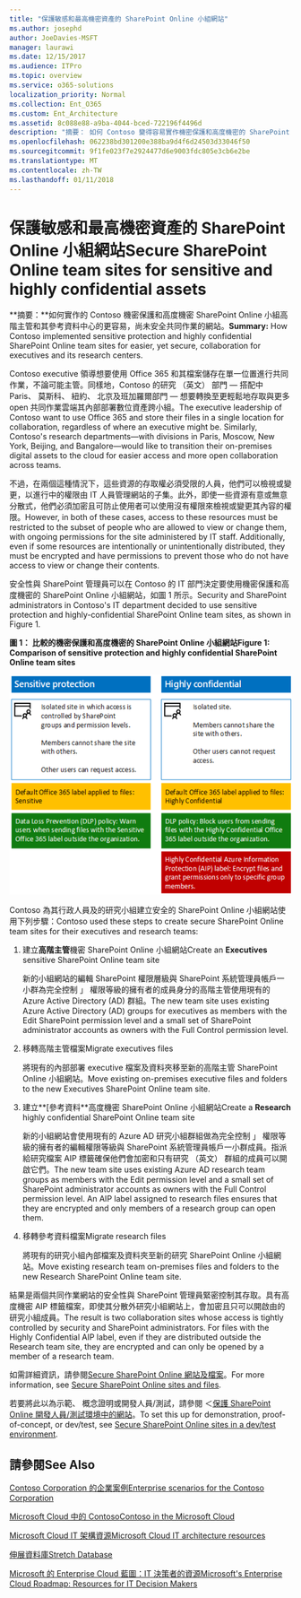 ```yaml
---
title: "保護敏感和最高機密資產的 SharePoint Online 小組網站"
ms.author: josephd
author: JoeDavies-MSFT
manager: laurawi
ms.date: 12/15/2017
ms.audience: ITPro
ms.topic: overview
ms.service: o365-solutions
localization_priority: Normal
ms.collection: Ent_O365
ms.custom: Ent_Architecture
ms.assetid: 8c088e88-a9ba-4044-bced-722196f4496d
description: "摘要： 如何 Contoso 變得容易實作機密保護和高度機密的 SharePoint Online 的小組網站，尚未安全、 高階主管的共同作業和其參考資料中心。"
ms.openlocfilehash: 062238bd301200e388ba9d4f6d24503d33046f50
ms.sourcegitcommit: 9f1fe023f7e2924477d6e9003fdc805e3cb6e2be
ms.translationtype: MT
ms.contentlocale: zh-TW
ms.lasthandoff: 01/11/2018
---
```

# <a name="secure-sharepoint-online-team-sites-for-sensitive-and-highly-confidential-assets"></a><span data-ttu-id="2af05-103">保護敏感和最高機密資產的 SharePoint Online 小組網站</span><span class="sxs-lookup"><span data-stu-id="2af05-103">Secure SharePoint Online team sites for sensitive and highly confidential assets</span></span>

 <span data-ttu-id="2af05-104">**摘要：**如何實作的 Contoso 機密保護和高度機密 SharePoint Online 小組高階主管和其參考資料中心的更容易，尚未安全共同作業的網站。</span><span class="sxs-lookup"><span data-stu-id="2af05-104">**Summary:** How Contoso implemented sensitive protection and highly confidential SharePoint Online team sites for easier, yet secure, collaboration for executives and its research centers.</span></span>
  
<span data-ttu-id="2af05-p101">Contoso executive 領導想要使用 Office 365 和其檔案儲存在單一位置進行共同作業，不論可能主管。同樣地，Contoso 的研究 （英文） 部門 — 搭配中 Paris、 莫斯科、 紐約、 北京及班加羅爾部門 — 想要轉換至更輕鬆地存取與更多 open 共同作業雲端其內部部署數位資產跨小組。</span><span class="sxs-lookup"><span data-stu-id="2af05-p101">The executive leadership of Contoso want to use Office 365 and store their files in a single location for collaboration, regardless of where an executive might be. Similarly, Contoso's research departments—with divisions in Paris, Moscow, New York, Beijing, and Bangalore—would like to transition their on-premises digital assets to the cloud for easier access and more open collaboration across teams.</span></span>
  
<span data-ttu-id="2af05-p102">不過，在兩個這種情況下，這些資源的存取權必須受限的人員，他們可以檢視或變更，以進行中的權限由 IT 人員管理網站的子集。此外，即使一些資源有意或無意分散式，他們必須加密且可防止使用者可以使用沒有權限來檢視或變更其內容的權限。</span><span class="sxs-lookup"><span data-stu-id="2af05-p102">However, in both of these cases, access to these resources must be restricted to the subset of people who are allowed to view or change them, with ongoing permissions for the site administered by IT staff. Additionally, even if some resources are intentionally or unintentionally distributed, they must be encrypted and have permissions to prevent those who do not have access to view or change their contents.</span></span>
  
<span data-ttu-id="2af05-109">安全性與 SharePoint 管理員可以在 Contoso 的 IT 部門決定要使用機密保護和高度機密的 SharePoint Online 小組網站，如圖 1 所示。</span><span class="sxs-lookup"><span data-stu-id="2af05-109">Security and SharePoint administrators in Contoso's IT department decided to use sensitive protection and highly-confidential SharePoint Online team sites, as shown in Figure 1.</span></span>
  
<span data-ttu-id="2af05-110">**圖 1： 比較的機密保護和高度機密的 SharePoint Online 小組網站**</span><span class="sxs-lookup"><span data-stu-id="2af05-110">**Figure 1: Comparison of sensitive protection and highly confidential SharePoint Online team sites**</span></span>

![敏感性保護和高度機密的 SharePoint Online 小組網站](images/Contoso_Poster/SP_Solution.png)
  
<span data-ttu-id="2af05-112">Contoso 為其行政人員及的研究小組建立安全的 SharePoint Online 小組網站使用下列步驟：</span><span class="sxs-lookup"><span data-stu-id="2af05-112">Contoso used these steps to create secure SharePoint Online team sites for their executives and research teams:</span></span>
  
1. <span data-ttu-id="2af05-113">建立**高階主管**機密 SharePoint Online 小組網站</span><span class="sxs-lookup"><span data-stu-id="2af05-113">Create an **Executives** sensitive SharePoint Online team site</span></span>
    
    <span data-ttu-id="2af05-114">新的小組網站的編輯 SharePoint 權限層級與 SharePoint 系統管理員帳戶一小群為完全控制 」 權限等級的擁有者的成員身分的高階主管使用現有的 Azure Active Directory (AD) 群組。</span><span class="sxs-lookup"><span data-stu-id="2af05-114">The new team site uses existing Azure Active Directory (AD) groups for executives as members with the Edit SharePoint permission level and a small set of SharePoint administrator accounts as owners with the Full Control permission level.</span></span>
    
2. <span data-ttu-id="2af05-115">移轉高階主管檔案</span><span class="sxs-lookup"><span data-stu-id="2af05-115">Migrate executives files</span></span>
    
    <span data-ttu-id="2af05-116">將現有的內部部署 executive 檔案及資料夾移至新的高階主管 SharePoint Online 小組網站。</span><span class="sxs-lookup"><span data-stu-id="2af05-116">Move existing on-premises executive files and folders to the new Executives SharePoint Online team site.</span></span>
    
3. <span data-ttu-id="2af05-117">建立**[參考資料**高度機密 SharePoint Online 小組網站</span><span class="sxs-lookup"><span data-stu-id="2af05-117">Create a **Research** highly confidential SharePoint Online team site</span></span>
    
    <span data-ttu-id="2af05-p103">新的小組網站會使用現有的 Azure AD 研究小組群組做為完全控制 」 權限等級的擁有者的編輯權限等級與 SharePoint 系統管理員帳戶一小群成員。指派給研究檔案 AIP 標籤確保他們會加密和只有研究 （英文） 群組的成員可以開啟它們。</span><span class="sxs-lookup"><span data-stu-id="2af05-p103">The new team site uses existing Azure AD research team groups as members with the Edit permission level and a small set of SharePoint administrator accounts as owners with the Full Control permission level. An AIP label assigned to research files ensures that they are encrypted and only members of a research group can open them.</span></span>
    
4. <span data-ttu-id="2af05-120">移轉參考資料檔案</span><span class="sxs-lookup"><span data-stu-id="2af05-120">Migrate research files</span></span>
    
    <span data-ttu-id="2af05-121">將現有的研究小組內部檔案及資料夾至新的研究 SharePoint Online 小組網站。</span><span class="sxs-lookup"><span data-stu-id="2af05-121">Move existing research team on-premises files and folders to the new Research SharePoint Online team site.</span></span>
    
<span data-ttu-id="2af05-p104">結果是兩個共同作業網站的安全性與 SharePoint 管理員緊密控制其存取。具有高度機密 AIP 標籤檔案，即使其分散外研究小組網站上，會加密且只可以開啟由的研究小組成員。</span><span class="sxs-lookup"><span data-stu-id="2af05-p104">The result is two collaboration sites whose access is tightly controlled by security and SharePoint administrators. For files with the Highly Confidential AIP label, even if they are distributed outside the Research team site, they are encrypted and can only be opened by a member of a research team.</span></span>
  
<span data-ttu-id="2af05-124">如需詳細資訊，請參閱[Secure SharePoint Online 網站及檔案](https://docs.microsoft.com/microsoft-365-enterprise/secure-sharepoint-online-sites-and-files)。</span><span class="sxs-lookup"><span data-stu-id="2af05-124">For more information, see [Secure SharePoint Online sites and files](https://docs.microsoft.com/microsoft-365-enterprise/secure-sharepoint-online-sites-and-files).</span></span>
  
 <span data-ttu-id="2af05-125">若要將此以為示範、 概念證明或開發人員/測試，請參閱 ＜[保護 SharePoint Online 開發人員/測試環境中的網站](https://docs.microsoft.com/microsoft-365-enterprise/secure-sharepoint-online-sites-dev-test)。</span><span class="sxs-lookup"><span data-stu-id="2af05-125">To set this up for demonstration, proof-of-concept, or dev/test, see [Secure SharePoint Online sites in a dev/test environment](https://docs.microsoft.com/microsoft-365-enterprise/secure-sharepoint-online-sites-dev-test).</span></span>
  
## <a name="see-also"></a><span data-ttu-id="2af05-126">請參閱</span><span class="sxs-lookup"><span data-stu-id="2af05-126">See Also</span></span>

[<span data-ttu-id="2af05-127">Contoso Corporation 的企業案例</span><span class="sxs-lookup"><span data-stu-id="2af05-127">Enterprise scenarios for the Contoso Corporation</span></span>](enterprise-scenarios-for-the-contoso-corporation.md)
  
[<span data-ttu-id="2af05-128">Microsoft Cloud 中的 Contoso</span><span class="sxs-lookup"><span data-stu-id="2af05-128">Contoso in the Microsoft Cloud</span></span>](contoso-in-the-microsoft-cloud.md)
  
[<span data-ttu-id="2af05-129">Microsoft Cloud IT 架構資源</span><span class="sxs-lookup"><span data-stu-id="2af05-129">Microsoft Cloud IT architecture resources</span></span>](microsoft-cloud-it-architecture-resources.md)

[<span data-ttu-id="2af05-130">伸展資料庫</span><span class="sxs-lookup"><span data-stu-id="2af05-130">Stretch Database</span></span>](https://msdn.microsoft.com/library/dn935011.aspx)
  
[<span data-ttu-id="2af05-131">Microsoft 的 Enterprise Cloud 藍圖：IT 決策者的資源</span><span class="sxs-lookup"><span data-stu-id="2af05-131">Microsoft's Enterprise Cloud Roadmap: Resources for IT Decision Makers</span></span>](https://sway.com/FJ2xsyWtkJc2taRD)




